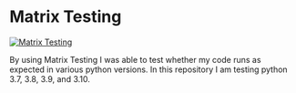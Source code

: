 # Matrix Testing

[![Matrix Testing](https://github.com/mkeohane01/MatrixTesting-MP4/actions/workflows/matrixtest.yml/badge.svg)](https://github.com/mkeohane01/MatrixTesting-MP4/actions/workflows/matrixtest.yml)

By using Matrix Testing I was able to test whether my code runs as expected in various python versions. In this repository I am testing python 3.7, 3.8, 3.9, and 3.10.

